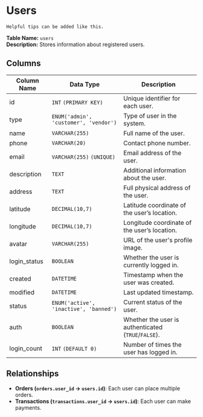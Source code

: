 # Users

```{tip}
Helpful tips can be added like this.
```

**Table Name:** `users` <br>
**Description:** Stores information about registered users.

## Columns

| Column Name  | Data Type                              | Description                                         |
| ------------ | -------------------------------------- | --------------------------------------------------- |
| id           | `INT` `(PRIMARY KEY)`                  | Unique identifier for each user.                    |
| type         | `ENUM('admin', 'customer', 'vendor')`  | Type of user in the system.                         |
| name         | `VARCHAR(255)`                         | Full name of the user.                              |
| phone        | `VARCHAR(20)`                          | Contact phone number.                               |
| email        | `VARCHAR(255)` `(UNIQUE)`              | Email address of the user.                          |
| description  | `TEXT`                                 | Additional information about the user.              |
| address      | `TEXT`                                 | Full physical address of the user.                  |
| latitude     | `DECIMAL(10,7)`                        | Latitude coordinate of the user’s location.         |
| longitude    | `DECIMAL(10,7)`                        | Longitude coordinate of the user’s location.        |
| avatar       | `VARCHAR(255)`                         | URL of the user's profile image.                    |
| login_status | `BOOLEAN`                              | Whether the user is currently logged in.            |
| created      | `DATETIME`                             | Timestamp when the user was created.                |
| modified     | `DATETIME`                             | Last updated timestamp.                             |
| status       | `ENUM('active', 'inactive', 'banned')` | Current status of the user.                         |
| auth         | `BOOLEAN`                              | Whether the user is authenticated (`TRUE`/`FALSE`). |
| login_count  | `INT` `(DEFAULT 0)`                    | Number of times the user has logged in.             |

## Relationships

- **Orders (`orders.user_id` → `users.id`)**: Each user can place multiple orders.
- **Transactions (`transactions.user_id` → `users.id`)**: Each user can make payments.
